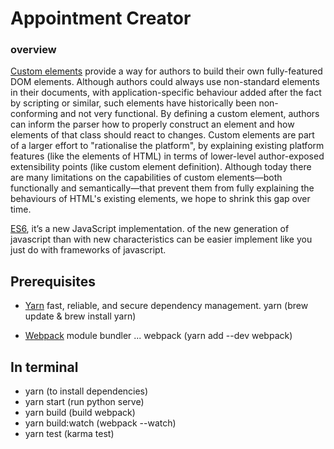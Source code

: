 # Appointment Creator

### overview
[Custom elements](https://www.w3.org/TR/custom-elements/) provide a way for authors to build their own fully-featured DOM elements. Although authors could always use non-standard elements in their documents, with application-specific behaviour added after the fact by scripting or similar, such elements have historically been non-conforming and not very functional. By defining a custom element, authors can inform the parser how to properly construct an element and how elements of that class should react to changes. Custom elements are part of a larger effort to "rationalise the platform", by explaining existing platform features (like the elements of HTML) in terms of lower-level author-exposed extensibility points (like custom element definition). Although today there are many limitations on the capabilities of custom elements—both functionally and semantically—that prevent them from fully explaining the behaviours of HTML's existing elements, we hope to shrink this gap over time.

[ES6](http://es6-features.org/), it’s a new JavaScript implementation. of the new generation of javascript than with new characteristics can be easier implement like you just do with frameworks of javascript.

## Prerequisites
- [Yarn](https://yarnpkg.com/lang/en/) fast, reliable, and secure dependency management.
yarn (brew update & brew install yarn)

- [Webpack](https://webpack.js.org/) module bundler ...
webpack (yarn add --dev webpack)

## In terminal
- yarn (to install dependencies)
- yarn start (run python serve)
- yarn build (build webpack)
- yarn build:watch (webpack --watch)
- yarn test (karma test)